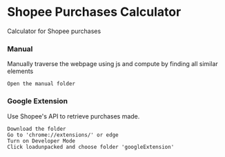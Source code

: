 # Shopee Purchases Calculator

Calculator for Shopee purchases

### Manual
Manually traverse the webpage using js and compute by finding all similar elements

	Open the manual folder

### Google Extension
Use Shopee's API to retrieve purchases made.

	Download the folder
	Go to 'chrome://extensions/' or edge
	Turn on Developer Mode
	Click loadunpacked and choose folder 'googleExtension'
	

